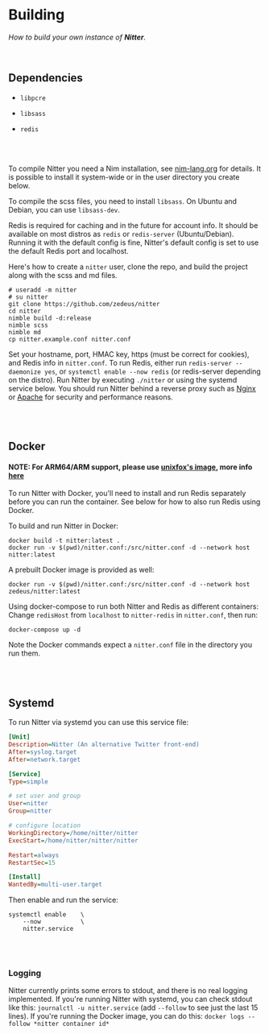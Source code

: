 
# Building

*How to build your own instance of **Nitter**.*

<br>

## Dependencies

-   `libpcre`

-   `libsass`

-   `redis`

<br>
<br>

To compile Nitter you need a Nim installation, see
[nim-lang.org] for details. It is possible to
install it system-wide or in the user directory you create below.

To compile the scss files, you need to install `libsass`. On Ubuntu and Debian,
you can use `libsass-dev`.

Redis is required for caching and in the future for account info. It should be
available on most distros as `redis` or `redis-server` (Ubuntu/Debian).
Running it with the default config is fine, Nitter's default config is set to
use the default Redis port and localhost.

Here's how to create a `nitter` user, clone the repo, and build the project
along with the scss and md files.

```Shell
# useradd -m nitter
# su nitter
git clone https://github.com/zedeus/nitter
cd nitter
nimble build -d:release
nimble scss
nimble md
cp nitter.example.conf nitter.conf
```

Set your hostname, port, HMAC key, https (must be correct for cookies), and
Redis info in `nitter.conf`. To run Redis, either run
`redis-server --daemonize yes`, or `systemctl enable --now redis` (or
redis-server depending on the distro). Run Nitter by executing `./nitter` or
using the systemd service below. You should run Nitter behind a reverse proxy
such as [Nginx] or [Apache] for security and
performance reasons.

<br>
<br>

## Docker

#### NOTE: For ARM64/ARM support, please use [unixfox's image][Unixfox], more info [here][ARM Info]

To run Nitter with Docker, you'll need to install and run Redis separately
before you can run the container. See below for how to also run Redis using
Docker.

To build and run Nitter in Docker:

```Shell
docker build -t nitter:latest .
docker run -v $(pwd)/nitter.conf:/src/nitter.conf -d --network host nitter:latest
```

A prebuilt Docker image is provided as well:

```Shell
docker run -v $(pwd)/nitter.conf:/src/nitter.conf -d --network host zedeus/nitter:latest
```

Using docker-compose to run both Nitter and Redis as different containers:
Change `redisHost` from `localhost` to `nitter-redis` in `nitter.conf`, then run:

```Shell
docker-compose up -d
```

Note the Docker commands expect a `nitter.conf` file in the directory you run
them.

<br>
<br>

## Systemd

To run Nitter via systemd you can use this service file:

```ini
[Unit]
Description=Nitter (An alternative Twitter front-end)
After=syslog.target
After=network.target

[Service]
Type=simple

# set user and group
User=nitter
Group=nitter

# configure location
WorkingDirectory=/home/nitter/nitter
ExecStart=/home/nitter/nitter/nitter

Restart=always
RestartSec=15

[Install]
WantedBy=multi-user.target
```

Then enable and run the service:

```Shell
systemctl enable    \
    --now           \
    nitter.service
```

<br>
<br>

### Logging

Nitter currently prints some errors to stdout, and there is no real logging
implemented. If you're running Nitter with systemd, you can check stdout like
this: `journalctl -u nitter.service` (add `--follow` to see just the last 15
lines). If you're running the Docker image, you can do this:
`docker logs --follow *nitter container id*`

<br>


<!----------------------------------------------------------------------------->

[nim-lang.org]: https://nim-lang.org/install.html
[ARM Info]: https://github.com/zedeus/nitter/issues/399#issuecomment-997263495
[Unixfox]: https://quay.io/repository/unixfox/nitter?tab=tags
[Apache]: https://github.com/zedeus/nitter/wiki/Apache
[Nginx]: https://github.com/zedeus/nitter/wiki/Nginx

